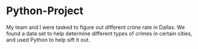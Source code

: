 # Python-Project
  My team and I were tasked to figure out different crime rate in Dallas. We found a data set to help determine different types of crimes in certain cities, and used Python to help sift it out.
